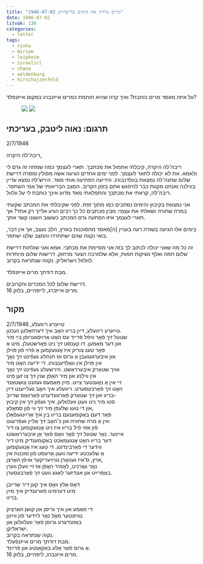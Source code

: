 ```yaml
---
title: "1946-07-02 מרים גוררת את הימים בלייפהיים"
date: 1946-07-02
litvak: 130
categories:
  - letter
tags:
  - rivka
  - miriam
  - leipheim
  - israelicl
  - chana
  - waldenburg
  - hirschajzenfeld
---
```


על איזה מאסר מרים כותבת?
ואיך קרה שהיא חותמת כמרים אייזנברג במקום אייזנפלד?

<figure class="half">
    <a  href="/pupko-papers/assets/images/1946-07-02-miriam-1.jpg">
    <img src="/pupko-papers/assets/images/1946-07-02-miriam-1.jpg"></a>
    <a  href="/pupko-papers/assets/images/1946-07-02-miriam-2.jpg">
    <img src="/pupko-papers/assets/images/1946-07-02-miriam-2.jpg"></a>
</figure>

## תרגום: נאוה ליטבק, בעריכתי
2/7/1946

ריבה'לה היקרה,

ריבה'לה היקרה, קיבלתי אתמול את מכתבך.
תארי לעצמך כמה שמחה זה גרם לי ולאמא. את לא יכולה לתאר לעצמך.
לפני ימים אחדים הגיעה אשה מפולין ומסרה דרישת שלום שחנה'לה נמצאת בוולדנבורג.
הידיעה הפתיעה אותי מאד. הירש'לה נמצא עדיין בווילנה ואנחנו מקוות כבר להיפגש אתם בזמן
הקרוב. המצב הבריאותי של אמי השתפר.
ריבה'לה, קראתי את מכתבך והתפלאתי מאד מדוע אינך כותבת לי על וולוול.

אני נמצאת בקיבוץ והימים נסחבים כמו מתוך זפת. לפני שקיבלתי את המכתב שקעתי במרה
שחורה ושאלתי את עצמי: מבין מכתבים כל כך רבים הגיע אלייך רק אחד? אך תארי לעצמך
איזו הפתעה גרם המכתב כששוב השגנו קשר אתך.

בימים אלו הגיעה בשורה רעה בעניין [ה]מאסר מהסוכנות בארץ, הלב נעצב, אך אין דבר, בואי
נקווה שהם ישתחררו והמצב שלנו ישתפר.

זה כל מה שאני יכולה לכתוב לך
בזה אני מסיימת את מכתבי.
אמא ואני שולחות דרישת שלום חמה ואלף נשיקות חמות, אלא שלמרבה הצער מרחוק.
דרישות שלום מיוחדות לוולוול וישראליק.
נקווה שנתראה בקרוב.

מבת דודתך מרים אייזנפלד.

דרישת שלום לכל המכרים והקרובים.  
מרים אייזברג, לייפהיים, בלוק 16.

## מקור
טײַערע ריוועלע, 2/7/1946  
טײַערע ריוועלע, דײַן בריוו האׇב איך דערהאַלטן נעכטן.  
שטעל זיך פֿאׇר וויפֿל פֿרייַד עס האׇט אַרויסגערופֿן בײַ מיר  
און דער מאַמען. דו קענסט זיך ניט פֿאׇרשטעלן. מיט אַ  
פּאׇר טעג צוריק איז אׇנגעקמען אַ פֿרוי פֿון פּוילן  
און איבערגעגעבן אַ גרוס אזַ חנהלע געפֿינט זיך נאׇך  
אין פּוילן אין וואַלדענבורג. די ידיעה האׇט מיר  
אויך שטאַרק איבערראַשט. הירשעלע געפֿינט זיך נאׇך  
אין ווילנע און מיר האׇפֿן שוין זיך צו זען מיט  
זיי אין אַ נאׇענטער צײַט. מײַן מאַמעס געזונט צושטאַנד  
האׇט זיך פֿאַרבעסערט. ריוועלע איך האׇב געלייענט דײַן  
בריוו און זיך שטאַרק פֿאַרוווּנדערט פֿאַרוואׇס שרײַב-  
סטו מיר ניט וועגן וועלוולען. איך געפֿון זיך אין קיבוץ  
און די טעג שלעפּן מיר זיך ווי פֿון סמאׇלע,  
פֿאַר דעם באַקומענעם בריוו בין איך אַרײַנגעפֿאַלן  
אין אַ מרה שחורה און כ'האׇב זיך אַליין געפֿרעגט:  
פֿון אַזוי פֿיל בריוו איז ניט אׇנגעקומען צו דיר  
איינער. נאׇר שטעל זיך פֿאׇר וואׇס פֿאַר אַן איבערראַשונג  
דער בריוו האׇט אׇנגעמאַכט באַקומענדיק מיט דיר  
ווידער די פֿאַרבינדונג. די טעג איז אׇנגעקומען  
אַ שלעכטע ידיעה וועגן אַרעסט פֿון סוכנות אין  
ארץ, ס'איז געוואׇרן טרויעריקער אויפֿן האַרצן,  
נאׇר גאׇרניט, לאׇמיר האׇפֿן אַז זיי וועלן ווערן  
באַפֿרײַט און אונדזער לאַגע וועט זיך פֿאַרבעסערן.  
  
דאׇס אַלץ וואׇס איך קען דיר שרײַבן  
מיט דערמיט פֿארענדיק איך מײַן  
בריוו.  
  
די מאַמע און איך גריסן און קושן האַרציק  
טויזנטער מאׇל נאׇר לײַדער פֿון ווײַטן.  
באַזונדערע גרוסן פֿאַר וועלוולען און  
ישראליקן.  
נקוה שנתראה בקרוב.  
מבת דודתך מרים אייזנפֿעלד.  
אַ גרוס פֿאַר אַלע באַקאַנטע און פֿרײַנד.  
מרים איזנברג, ליפהיים, בלוק 16.  
